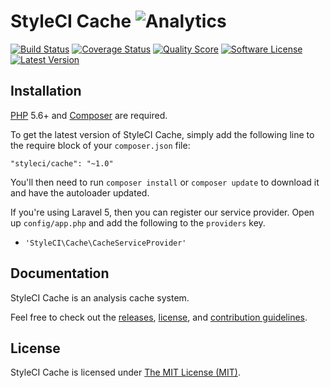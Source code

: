 # StyleCI Cache ![Analytics](https://ga-beacon.appspot.com/UA-60053271-6/StyleCI/Cache?pixel)


<a href="https://travis-ci.org/StyleCI/Cache"><img src="https://img.shields.io/travis/StyleCI/Cache/master.svg?style=flat-square" alt="Build Status"></img></a>
<a href="https://scrutinizer-ci.com/g/StyleCI/Cache/code-structure"><img src="https://img.shields.io/scrutinizer/coverage/g/StyleCI/Cache.svg?style=flat-square" alt="Coverage Status"></img></a>
<a href="https://scrutinizer-ci.com/g/StyleCI/Cache"><img src="https://img.shields.io/scrutinizer/g/StyleCI/Cache.svg?style=flat-square" alt="Quality Score"></img></a>
<a href="LICENSE"><img src="https://img.shields.io/badge/license-MIT-brightgreen.svg?style=flat-square" alt="Software License"></img></a>
<a href="https://github.com/StyleCI/Cache/releases"><img src="https://img.shields.io/github/release/StyleCI/Cache.svg?style=flat-square" alt="Latest Version"></img></a>


## Installation

[PHP](https://php.net) 5.6+ and [Composer](https://getcomposer.org) are required.

To get the latest version of StyleCI Cache, simply add the following line to the require block of your `composer.json` file:

```
"styleci/cache": "~1.0"
```

You'll then need to run `composer install` or `composer update` to download it and have the autoloader updated.

If you're using Laravel 5, then you can register our service provider. Open up `config/app.php` and add the following to the `providers` key.

* `'StyleCI\Cache\CacheServiceProvider'`


## Documentation

StyleCI Cache is an analysis cache system.

Feel free to check out the [releases](https://github.com/StyleCI/Cache/releases), [license](LICENSE), and [contribution guidelines](CONTRIBUTING.md).


## License

StyleCI Cache is licensed under [The MIT License (MIT)](LICENSE).
